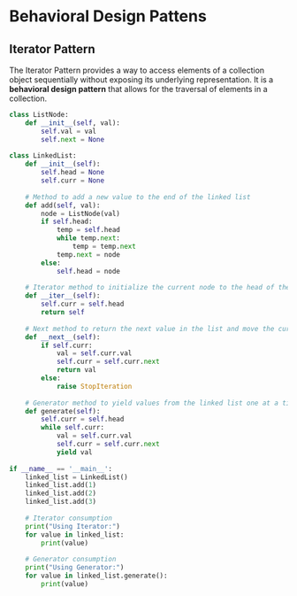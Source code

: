 # Behavioral Design Pattens
## Iterator Pattern
The Iterator Pattern provides a way to access elements of a collection object sequentially without exposing its underlying representation. 
It is a **behavioral design pattern** that allows for the traversal of elements in a collection.
```python
class ListNode:  
    def __init__(self, val):  
        self.val = val  
        self.next = None  
  
class LinkedList:  
    def __init__(self):  
        self.head = None  
        self.curr = None  
  
    # Method to add a new value to the end of the linked list  
    def add(self, val):  
        node = ListNode(val)  
        if self.head:  
            temp = self.head  
            while temp.next:  
                temp = temp.next  
            temp.next = node  
        else:  
            self.head = node  
  
    # Iterator method to initialize the current node to the head of the list  
    def __iter__(self):  
        self.curr = self.head  
        return self  
  
    # Next method to return the next value in the list and move the current node forward  
    def __next__(self):  
        if self.curr:  
            val = self.curr.val  
            self.curr = self.curr.next  
            return val  
        else:  
            raise StopIteration  
  
    # Generator method to yield values from the linked list one at a time  
    def generate(self):  
        self.curr = self.head  
        while self.curr:  
            val = self.curr.val  
            self.curr = self.curr.next  
            yield val  
  
if __name__ == '__main__':  
    linked_list = LinkedList()  
    linked_list.add(1)  
    linked_list.add(2)  
    linked_list.add(3)  
  
    # Iterator consumption  
    print("Using Iterator:")  
    for value in linked_list:  
        print(value)  
  
    # Generator consumption  
    print("Using Generator:")  
    for value in linked_list.generate():  
        print(value)
```